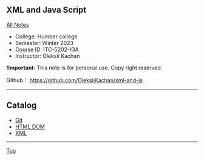 ## XML and Java Script

[All Notes](../../index.md)

- College: Humber college
- Semester: Winter 2023
- Course ID: ITC-5202-IGA
- Instructor: Oleksii Kachan

**!Important**: This note is for personal use. Copy right reserved.

Github： https://github.com/OleksiiKachan/xml-and-js

---

## Catalog

- [Git](./Git/index.md)
- [HTML DOM](./html_dom.md)
- [XML](./xml.md)

---

[Top](#xml-and-java-script)
